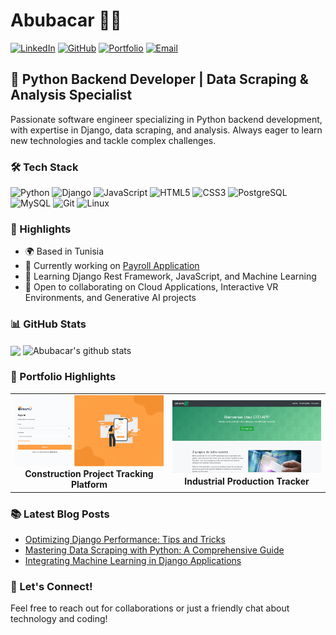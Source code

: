 # Abubacar 👨‍💻

[![LinkedIn](https://img.shields.io/badge/-LinkedIn-0077B5?style=flat&logo=LinkedIn&logoColor=white)](https://www.linkedin.com/in/aboubacarsoumah/)
[![GitHub](https://img.shields.io/badge/-GitHub-181717?style=flat&logo=GitHub&logoColor=white)](https://github.com/Abusooma)
[![Portfolio](https://img.shields.io/badge/-Portfolio-4CAF50?style=flat&logo=Google-Chrome&logoColor=white)](https://my-portfolio-woad-nine-97.vercel.app/)
[![Email](https://img.shields.io/badge/-Email-D14836?style=flat&logo=Gmail&logoColor=white)](mailto:soumahaboubacarsopra@gmail.com)

## 🚀 Python Backend Developer | Data Scraping & Analysis Specialist

Passionate software engineer specializing in Python backend development, with expertise in Django, data scraping, and analysis. Always eager to learn new technologies and tackle complex challenges.

### 🛠️ Tech Stack

![Python](https://img.shields.io/badge/-Python-3776AB?style=flat&logo=Python&logoColor=white)
![Django](https://img.shields.io/badge/-Django-092E20?style=flat&logo=Django&logoColor=white)
![JavaScript](https://img.shields.io/badge/-JavaScript-F7DF1E?style=flat&logo=JavaScript&logoColor=black)
![HTML5](https://img.shields.io/badge/-HTML5-E34F26?style=flat&logo=HTML5&logoColor=white)
![CSS3](https://img.shields.io/badge/-CSS3-1572B6?style=flat&logo=CSS3&logoColor=white)
![PostgreSQL](https://img.shields.io/badge/-PostgreSQL-336791?style=flat&logo=PostgreSQL&logoColor=white)
![MySQL](https://img.shields.io/badge/-MySQL-4479A1?style=flat&logo=MySQL&logoColor=white)
![Git](https://img.shields.io/badge/-Git-F05032?style=flat&logo=Git&logoColor=white)
![Linux](https://img.shields.io/badge/-Linux-FCC624?style=flat&logo=Linux&logoColor=black)

### 🌟 Highlights

- 🌍 Based in Tunisia
- 🔭 Currently working on [Payroll Application](https://github.com/Abusooma/payroll-app)
- 🌱 Learning Django Rest Framework, JavaScript, and Machine Learning
- 👯 Open to collaborating on Cloud Applications, Interactive VR Environments, and Generative AI projects

### 📊 GitHub Stats

<img align="center" src="https://github-readme-stats.vercel.app/api/top-langs/?username=Abusooma&theme=light&hide_langs_below=1" />
<img align="center" src="https://github-readme-stats.vercel.app/api?username=Abusooma&show_icons=true&theme=light&line_height=27" alt="Abubacar's github stats"/>

### 🎨 Portfolio Highlights

<table>
  <tr>
    <td align="center" width="50%">
      <img src="https://github.com/Abusooma/Abusooma/blob/main/gifmaker_me%20(1).gif" width="100%"><br>
      <b>Construction Project Tracking Platform</b>
    </td>
    <td align="center" width="50%">
      <img src="https://github.com/Abusooma/Abusooma/blob/main/gifmaker_me_projet2.gif" width="100%"><br>
      <b>Industrial Production Tracker</b>
    </td>
  </tr>
</table>

### 📚 Latest Blog Posts
<!-- BLOG-POST-LIST:START -->
- [Optimizing Django Performance: Tips and Tricks](https://example.com)
- [Mastering Data Scraping with Python: A Comprehensive Guide](https://example.com)
- [Integrating Machine Learning in Django Applications](https://example.com)
<!-- BLOG-POST-LIST:END -->

### 🤝 Let's Connect!

Feel free to reach out for collaborations or just a friendly chat about technology and coding!
